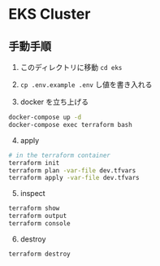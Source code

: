 # EKS Cluster

## 手動手順

1. このディレクトリに移動 `cd eks`

2. `cp .env.example .env` し値を書き入れる

3. docker を立ち上げる

```sh
docker-compose up -d
docker-compose exec terraform bash
```

4. apply

```sh
# in the terraform container
terraform init
terraform plan -var-file dev.tfvars
terraform apply -var-file dev.tfvars
```

5. inspect

```sh
terraform show
terraform output
terraform console
```

6. destroy

```sh
terraform destroy
```
